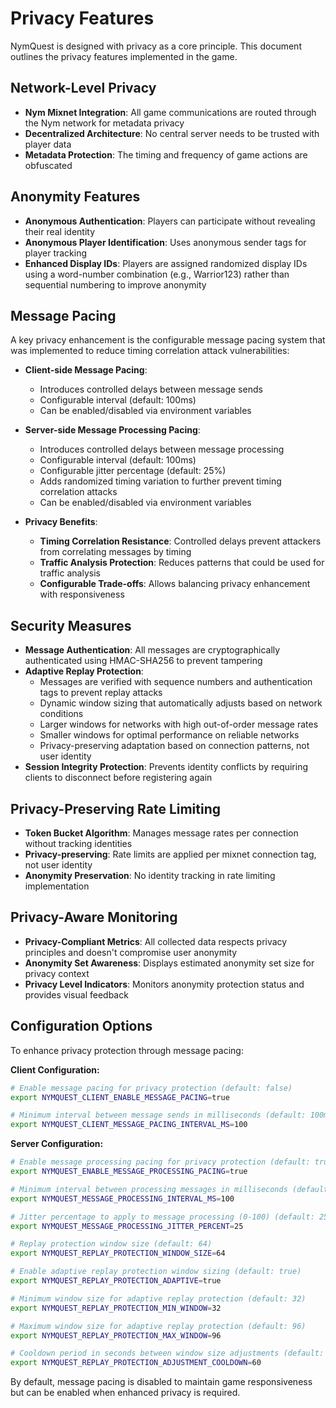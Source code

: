 # Privacy Features

NymQuest is designed with privacy as a core principle. This document outlines the privacy features implemented in the game.

## Network-Level Privacy

- **Nym Mixnet Integration**: All game communications are routed through the Nym network for metadata privacy
- **Decentralized Architecture**: No central server needs to be trusted with player data
- **Metadata Protection**: The timing and frequency of game actions are obfuscated

## Anonymity Features

- **Anonymous Authentication**: Players can participate without revealing their real identity
- **Anonymous Player Identification**: Uses anonymous sender tags for player tracking
- **Enhanced Display IDs**: Players are assigned randomized display IDs using a word-number combination (e.g., Warrior123) rather than sequential numbering to improve anonymity

## Message Pacing

A key privacy enhancement is the configurable message pacing system that was implemented to reduce timing correlation attack vulnerabilities:

- **Client-side Message Pacing**: 
  - Introduces controlled delays between message sends
  - Configurable interval (default: 100ms)
  - Can be enabled/disabled via environment variables

- **Server-side Message Processing Pacing**:
  - Introduces controlled delays between message processing
  - Configurable interval (default: 100ms)
  - Configurable jitter percentage (default: 25%)
  - Adds randomized timing variation to further prevent timing correlation attacks
  - Can be enabled/disabled via environment variables

- **Privacy Benefits**:
  - **Timing Correlation Resistance**: Controlled delays prevent attackers from correlating messages by timing
  - **Traffic Analysis Protection**: Reduces patterns that could be used for traffic analysis
  - **Configurable Trade-offs**: Allows balancing privacy enhancement with responsiveness

## Security Measures

- **Message Authentication**: All messages are cryptographically authenticated using HMAC-SHA256 to prevent tampering
- **Adaptive Replay Protection**: 
  - Messages are verified with sequence numbers and authentication tags to prevent replay attacks
  - Dynamic window sizing that automatically adjusts based on network conditions
  - Larger windows for networks with high out-of-order message rates
  - Smaller windows for optimal performance on reliable networks
  - Privacy-preserving adaptation based on connection patterns, not user identity
- **Session Integrity Protection**: Prevents identity conflicts by requiring clients to disconnect before registering again

## Privacy-Preserving Rate Limiting

- **Token Bucket Algorithm**: Manages message rates per connection without tracking identities
- **Privacy-preserving**: Rate limits are applied per mixnet connection tag, not user identity
- **Anonymity Preservation**: No identity tracking in rate limiting implementation

## Privacy-Aware Monitoring

- **Privacy-Compliant Metrics**: All collected data respects privacy principles and doesn't compromise user anonymity
- **Anonymity Set Awareness**: Displays estimated anonymity set size for privacy context
- **Privacy Level Indicators**: Monitors anonymity protection status and provides visual feedback

## Configuration Options

To enhance privacy protection through message pacing:

**Client Configuration:**
```bash
# Enable message pacing for privacy protection (default: false)
export NYMQUEST_CLIENT_ENABLE_MESSAGE_PACING=true

# Minimum interval between message sends in milliseconds (default: 100ms)
export NYMQUEST_CLIENT_MESSAGE_PACING_INTERVAL_MS=100
```

**Server Configuration:**
```bash
# Enable message processing pacing for privacy protection (default: true)
export NYMQUEST_ENABLE_MESSAGE_PROCESSING_PACING=true

# Minimum interval between processing messages in milliseconds (default: 100ms)
export NYMQUEST_MESSAGE_PROCESSING_INTERVAL_MS=100

# Jitter percentage to apply to message processing (0-100) (default: 25)
export NYMQUEST_MESSAGE_PROCESSING_JITTER_PERCENT=25

# Replay protection window size (default: 64)
export NYMQUEST_REPLAY_PROTECTION_WINDOW_SIZE=64

# Enable adaptive replay protection window sizing (default: true)
export NYMQUEST_REPLAY_PROTECTION_ADAPTIVE=true

# Minimum window size for adaptive replay protection (default: 32)
export NYMQUEST_REPLAY_PROTECTION_MIN_WINDOW=32

# Maximum window size for adaptive replay protection (default: 96)
export NYMQUEST_REPLAY_PROTECTION_MAX_WINDOW=96

# Cooldown period in seconds between window size adjustments (default: 60)
export NYMQUEST_REPLAY_PROTECTION_ADJUSTMENT_COOLDOWN=60
```

By default, message pacing is disabled to maintain game responsiveness but can be enabled when enhanced privacy is required.
